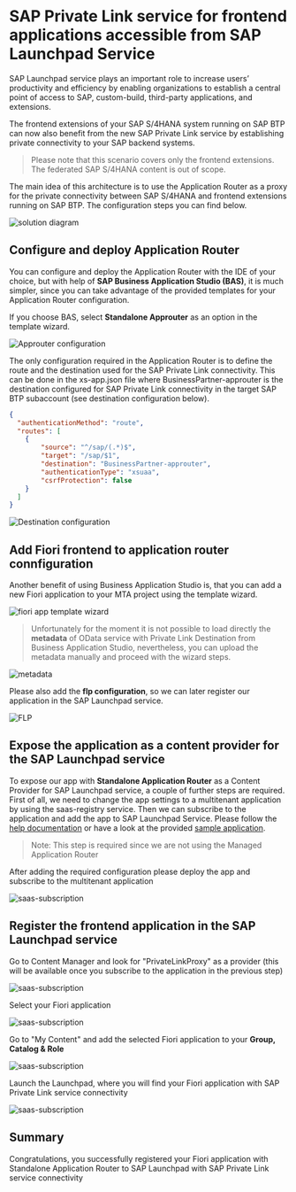 # SAP Private Link service for frontend applications accessible from SAP Launchpad Service

SAP Launchpad service plays an important role to increase users’ productivity and efficiency by enabling organizations to establish a central point of access to SAP, custom-build, third-party applications, and extensions.  

The frontend extensions of your SAP S/4HANA system running on SAP BTP can now also benefit from the new SAP Private Link service by establishing private connectivity to your SAP backend systems.  

>Please note that this scenario covers only the frontend extensions. The federated SAP S/4HANA content is out of scope.  

The main idea of this architecture is to use the Application Router as a proxy for the private connectivity between SAP S/4HANA and frontend extensions running on SAP BTP. The configuration steps you can find below.

![solution diagram](../img/approuter-launchpad.png)

## Configure and deploy Application Router 

You can configure and deploy the Application Router with the IDE of your choice, but with help of **SAP Business Application Studio (BAS)**, it is much simpler, since you can take advantage of the provided templates for your Application Router configuration. 

If you choose BAS, select **Standalone Approuter** as an option in the template wizard. 

![Approuter configuration](../img/approuter-config.png)

The only configuration required in the Application Router is to define the route and the destination used for the SAP Private Link connectivity. This can be done in the xs-app.json file where BusinessPartner-approuter is the destination configured for SAP Private Link connectivity in the target SAP BTP subaccount (see destination configuration below).  

 
```json
{ 
  "authenticationMethod": "route", 
  "routes": [ 
    { 
        "source": "^/sap/(.*)$", 
        "target": "/sap/$1", 
        "destination": "BusinessPartner-approuter", 
        "authenticationType": "xsuaa", 
        "csrfProtection": false 
    } 
  ] 
} 
```

![Destination configuration](../img/destination-config.png)


## Add Fiori frontend to application router connfiguration

Another benefit of using Business Application Studio is, that you can add a new Fiori application to your MTA project using the template wizard.

![fiori app template wizard](../img/fiori-template.png)

> Unfortunately for the moment it is not possible to load directly the **metadata** of OData service with Private Link Destination from Business Application Studio, nevertheless, you can upload the metadata manually and proceed with the wizard steps.

![metadata](../img/metadata.png)

Please also add the **flp configuration**, so we can later register our application in the SAP Launchpad service.

![FLP](../img/flp-wizard.png)

## Expose the application as a content provider for the SAP Launchpad service

To expose our app with **Standalone Application Router** as a Content Provider for SAP Launchpad service, a couple of further steps are required. 
First of all, we need to change the app settings to a multitenant application by using the saas-registry service. Then we can subscribe to the application and add the app to SAP Launchpad Service. Please follow the [help documentation](https://help.sap.com/docs/Portal_Service/ad4b9f0b14b0458cad9bd27bf435637d/8a25fddb747f4ba992969049de96f836.html?locale=en-US) or have a look at the provided [sample application](mta.yaml).

>Note: This step is required since we are not using the Managed Application Router

After adding the required configuration please deploy the app and subscribe to the multitenant application 

![saas-subscription](../img/saas-subscription.png)

## Register the frontend application in the SAP Launchpad service

Go to Content Manager and look for "PrivateLinkProxy" as a provider (this will be available once you subscribe to the application in the previous step)

![saas-subscription](../img/flp-content-provider.png)

Select your Fiori application

![saas-subscription](../img/flp-add-app.png)

Go to "My Content" and add the selected Fiori application to your **Group, Catalog & Role**

![saas-subscription](../img/flp-app-catalog.png)

Launch the Launchpad, where you will find your Fiori application with SAP Private Link service connectivity

![saas-subscription](../img/flp-plink-app.png)

## Summary

Congratulations, you successfully registered your Fiori application with Standalone Application Router to SAP Launchpad with SAP Private Link service connectivity




